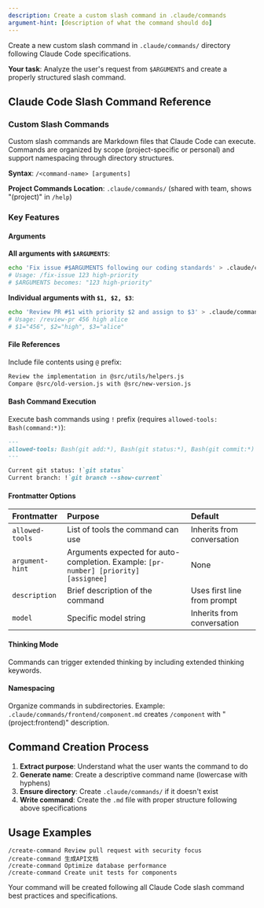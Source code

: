 ```yaml
---
description: Create a custom slash command in .claude/commands
argument-hint: [description of what the command should do]
---
```


Create a new custom slash command in `.claude/commands/` directory following Claude Code specifications.

**Your task**: Analyze the user's request from `$ARGUMENTS` and create a properly structured slash command.

## Claude Code Slash Command Reference

### Custom Slash Commands
Custom slash commands are Markdown files that Claude Code can execute. Commands are organized by scope (project-specific or personal) and support namespacing through directory structures.

**Syntax**: `/<command-name> [arguments]`

**Project Commands Location**: `.claude/commands/` (shared with team, shows "(project)" in `/help`)

### Key Features

#### Arguments
**All arguments with `$ARGUMENTS`**:
```bash
echo 'Fix issue #$ARGUMENTS following our coding standards' > .claude/commands/fix-issue.md
# Usage: /fix-issue 123 high-priority
# $ARGUMENTS becomes: "123 high-priority"
```

**Individual arguments with `$1, $2, $3`**:
```bash
echo 'Review PR #$1 with priority $2 and assign to $3' > .claude/commands/review-pr.md
# Usage: /review-pr 456 high alice
# $1="456", $2="high", $3="alice"
```

#### File References
Include file contents using `@` prefix:
```markdown
Review the implementation in @src/utils/helpers.js
Compare @src/old-version.js with @src/new-version.js
```

#### Bash Command Execution
Execute bash commands using `!` prefix (requires `allowed-tools: Bash(command:*)`):
```markdown
---
allowed-tools: Bash(git add:*), Bash(git status:*), Bash(git commit:*)
---

Current git status: !`git status`
Current branch: !`git branch --show-current`
```

#### Frontmatter Options
| Frontmatter     | Purpose                                                                                   | Default                        |
| :-------------- | :---------------------------------------------------------------------------------------- | :----------------------------- |
| `allowed-tools` | List of tools the command can use                                                         | Inherits from conversation     |
| `argument-hint` | Arguments expected for auto-completion. Example: `[pr-number] [priority] [assignee]`     | None                          |
| `description`   | Brief description of the command                                                          | Uses first line from prompt   |
| `model`         | Specific model string                                                                     | Inherits from conversation     |

#### Thinking Mode
Commands can trigger extended thinking by including extended thinking keywords.

#### Namespacing
Organize commands in subdirectories. Example: `.claude/commands/frontend/component.md` creates `/component` with "(project:frontend)" description.

## Command Creation Process

1. **Extract purpose**: Understand what the user wants the command to do
2. **Generate name**: Create a descriptive command name (lowercase with hyphens)
3. **Ensure directory**: Create `.claude/commands/` if it doesn't exist
4. **Write command**: Create the `.md` file with proper structure following above specifications

## Usage Examples

```
/create-command Review pull request with security focus
/create-command 生成API文档
/create-command Optimize database performance
/create-command Create unit tests for components
```

Your command will be created following all Claude Code slash command best practices and specifications.
